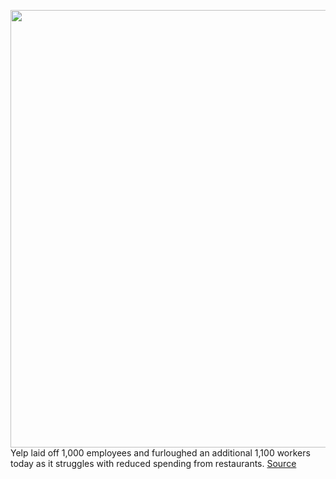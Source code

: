 <img src='https://cdn.vox-cdn.com/thumbor/a0et96dE2xapAj_oPwSWj1MdLi8=/0x0:2888x1967/1200x800/filters:focal(1213x753:1675x1215)/cdn.vox-cdn.com/uploads/chorus_image/image/66628325/6a00d83452b44469e2019b010ae7fb970d.0.jpg' width='700px' /><br/>
Yelp laid off 1,000 employees and furloughed an additional 1,100 workers today as it struggles with reduced spending from restaurants.
<a href='https://www.theverge.com/2020/4/9/21214938/yelp-lay-offs-furloughs-staff-reduced-hours-announced-pay-cut'> Source <a/>